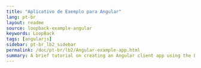 ```yaml
---
title: "Aplicativo de Exemplo para Angular"
lang: pt-br
layout: readme
source: loopback-example-angular
keywords: LoopBack
tags: [angularjs]
sidebar: pt-br_lb2_sidebar
permalink: /doc/pt-br/lb2/Angular-example-app.html
summary: A brief tutorial on creating an Angular client app using the Loopback AngularJS SDK.
---
```

